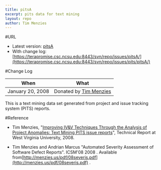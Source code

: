 ```yaml
---
title: pitsA
excerpt: pits data for text mining
layout: repo
author: Tim Menzies
---
```



#URL

  * Latest version: [pitsA](https://terapromise.csc.ncsu.edu:8443/svn/repo/issues/pits/pitsA/pitsA.csv)
  * With change log: [https://terapromise.csc.ncsu.edu:8443/svn/repo/issues/pitsA/](https://terapromise.csc.ncsu.edu:8443/svn/repo/issues/pits/pitsA/)

#Change Log

When | What
---- | ----
   January 20, 2008 | Donated by [Tim Menzies](TimMenzies)

This is a text mining data set generated from project and issue tracking system (PITS) reports.

#Reference

  * Tim Menzies, "[Improving IV&V Techniques Through the Analysis of Project Anomalies: Text Mining PITS issue reports](http://menzies.us/pdf/07anomalies-pits.pdf)", Technical Report at West Virginia University, 2008.

  * Tim Menzies and Andrian Marcus "Automated Severity Assessment of Software Defect Reports". ICSM'08  2008 . Available from[http://menzies.us/pdf/08severis.pdf](http://menzies.us/pdf/08severis.pdf) .

